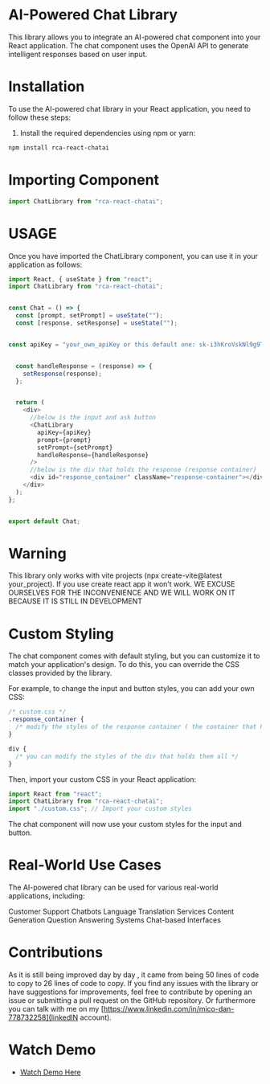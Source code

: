 # AI-Powered Chat Library

This library allows you to integrate an AI-powered chat component into your React application. The chat component uses the OpenAI API to generate intelligent responses based on user input.

# Installation

To use the AI-powered chat library in your React application, you need to follow these steps:

1. Install the required dependencies using npm or yarn:

```sh
npm install rca-react-chatai
```

# Importing Component

```js
import ChatLibrary from "rca-react-chatai";
```


# USAGE

Once you have imported the ChatLibrary component, you can use it in your application as follows:

```js
import React, { useState } from "react";
import ChatLibrary from "rca-react-chatai";


const Chat = () => {
  const [prompt, setPrompt] = useState("");
  const [response, setResponse] = useState("");


const apiKey = "your_own_apiKey or this default one: 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";


  const handleResponse = (response) => {
    setResponse(response);
  };


  return (
    <div>
      //below is the input and ask button
      <ChatLibrary
        apiKey={apiKey}
        prompt={prompt}
        setPrompt={setPrompt}
        handleResponse={handleResponse}
      />
      //below is the div that holds the response (response container)
      <div id="response_container" className="response-container"></div>
    </div>
  );
};


export default Chat;
```

# Warning

This library only works with vite projects (npx create-vite@latest your_project). If you use create react app it won’t work.
WE EXCUSE OURSELVES FOR THE INCONVENIENCE AND WE WILL WORK ON IT BECAUSE IT IS STILL IN DEVELOPMENT

# Custom Styling

The chat component comes with default styling, but you can customize it to match your application's design. To do this, you can override the CSS classes provided by the library.

For example, to change the input and button styles, you can add your own CSS:

```css
/* custom.css */
.response_container {
  /* modify the styles of the response container ( the container that has the response )*/
}

div {
  /* you can modify the styles of the div that holds them all */
}
```

Then, import your custom CSS in your React application:

```js
import React from "react";
import ChatLibrary from "rca-react-chatai";
import "./custom.css"; // Import your custom styles
```

The chat component will now use your custom styles for the input and button.

# Real-World Use Cases

The AI-powered chat library can be used for various real-world applications, including:

Customer Support Chatbots
Language Translation Services
Content Generation
Question Answering Systems
Chat-based Interfaces

# Contributions

As it is still being improved day by day , it came from being 50 lines of code to copy to 26 lines of code to copy.
If you find any issues with the library or have suggestions for improvements, feel free to contribute by opening an issue or submitting a pull request on the GitHub repository.
Or furthermore you can talk with me on my [https://www.linkedin.com/in/mico-dan-778732258](linkedIN account).



# Watch Demo
- [Watch Demo Here](https://youtu.be/cYTcD_RqQwE)